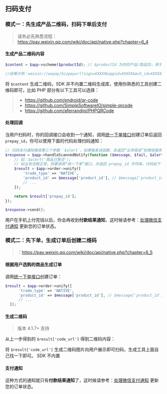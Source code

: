 ## 扫码支付

### 模式一：先生成产品二维码，扫码下单后支付

> 请务必先熟悉流程：https://pay.weixin.qq.com/wiki/doc/api/native.php?chapter=6_4

#### 生成产品二维码内容

```php
$content = $app->scheme($productId); // $productId 为你的产品/商品ID，用于回调时带回，自己识别即可

//结果示例：weixin://wxpay/bizpayurl?sign=XXXXX&appid=XXXXX&mch_id=XXXXX&product_id=XXXXXX&time_stamp=XXXXXX&nonce_str=XXXXX
```

将 `$content` 生成二维码，SDK 并不内置二维码生成库，使用你熟悉的工具创建二维码即可，比如 PHP 部分有以下工具可以选择：

> - https://github.com/endroid/qr-code
> - https://github.com/SimpleSoftwareIO/simple-qrcode
> - https://github.com/aferrandini/PHPQRCode

#### 处理回调

当用户扫码时，你的回调接口会收到一个通知，调用[统一下单接口](https://www.easywechat.com/5.x/payment/order)创建订单后返回 `prepay_id`，你可以使用下面的代码处理扫码通知：

```php
// 扫码支付通知接收第三个参数 `$alert`，如果触发该函数，会返回“业务错误”到微信服务器，触发 `$fail` 则返回“通信错误”
$response = $app->handleScannedNotify(function ($message, $fail, $alert) use ($app) {
    // 如：$alert('商品已售空');
    // 如业务流程正常，则要调用“统一下单”接口，并返回 prepay_id 字符串，代码如下
    $result = $app->order->unify([
        'trade_type' => 'NATIVE',
        'product_id' => $message['product_id'], // $message['product_id'] 则为生成二维码时的产品 ID
        // ...
    ]);

    return $result['prepay_id'];
});

$response->send();
```

用户在手机上付完钱以后，你会再收到**付款结果通知**，这时候请参考：[处理微信支付通知](https://www.easywechat.com/5.x/payment/notify) 更新您的订单状态。

### 模式二：先下单，生成订单后创建二维码

> ：https://pay.weixin.qq.com/wiki/doc/api/native.php?chapter=6_5

#### 根据用户选购的商品生成订单

调用[统一下单接口](https://www.easywechat.com/5.x/payment/order)创建订单：

```php
$result = $app->order->unify([
      'trade_type' => 'NATIVE',
      'product_id' => $message['product_id'], // $message['product_id'] 则为生成二维码时的产品 ID
      // ...
  ]);
```

#### 生成二维码

> 版本 4.1.7+ 支持

从上一步得到的 `$result['code_url']` 得到二维码内容：

将 `$result['code_url']` 生成二维码图片向用户展示即可扫码，生成工具上面自己找一下即可。 SDK 不内置

#### 支付通知

这种方式的通知就只有**付款结果通知**了，这时候请参考：[处理微信支付通知](https://www.easywechat.com/5.x/payment/notify) 更新您的订单状态。
